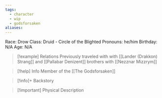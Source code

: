```yaml
---
tags:
  - character
  - wip
  - godsforsaken
aliases:
---
```

Race: Drow
Class: Druid - Circle of the Blighted
Pronouns: he/him
Birthday: N/A
Age: N/A

>[!example] Relations
> Previously traveled with with [[Lander (Drakkon) Strang]] and [[Pallabar Denizent]]
> brothers with [[Nezznar Mizzrym]]

>[!help] Info
> Member of the [[The Godsforsaken]]
>

>[!info]+ Backstory
>

>[!important] Physical Description